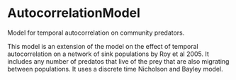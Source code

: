 AutocorrelationModel
====================

Model for temporal autocorrelation on community predators. 

This model is an extension of the model on the effect of temporal autocorrelation on a network of sink populations by Roy et al 2005. 
It includes any number of predatos that live of the prey that are also migrating between populations.
It uses a discrete time Nicholson and Bayley model. 
